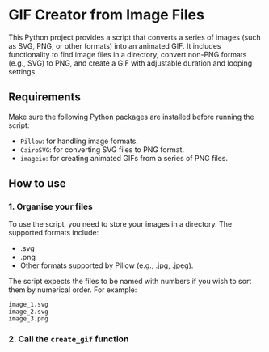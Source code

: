 # GIF Creator from Image Files

This Python project provides a script that converts a series of images (such as SVG, PNG, or other formats) into an animated GIF. It includes functionality to find image files in a directory, convert non-PNG formats (e.g., SVG) to PNG, and create a GIF with adjustable duration and looping settings.

## Requirements

Make sure the following Python packages are installed before running the script:

- `Pillow`: for handling image formats.
- `CairoSVG`: for converting SVG files to PNG format.
- `imageio`: for creating animated GIFs from a series of PNG files.

## How to use

### 1. Organise your files

To use the script, you need to store your images in a directory. The supported formats include:
- .svg
- .png
- Other formats supported by Pillow (e.g., .jpg, .jpeg).

The script expects the files to be named with numbers if you wish to sort them by numerical order. For example:

```
image_1.svg
image_2.svg
image_3.png
```

### 2. Call the `create_gif` function
